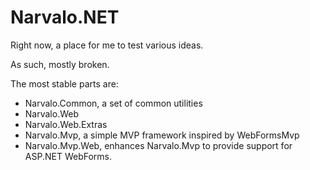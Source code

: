 Narvalo.NET
===========

Right now, a place for me to test various ideas.

As such, mostly broken.

The most stable parts are:

- Narvalo.Common, a set of common utilities
- Narvalo.Web
- Narvalo.Web.Extras
- Narvalo.Mvp, a simple MVP framework inspired by WebFormsMvp
- Narvalo.Mvp.Web, enhances Narvalo.Mvp to provide support for ASP.NET WebForms.
